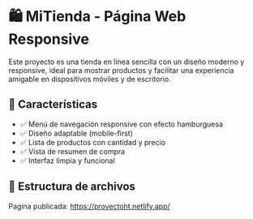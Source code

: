 # 🛍️ MiTienda - Página Web Responsive

Este proyecto es una tienda en línea sencilla con un diseño moderno y responsive, ideal para mostrar productos y facilitar una experiencia amigable en dispositivos móviles y de escritorio.

## 🚀 Características

- ✅ Menú de navegación responsive con efecto hamburguesa
- ✅ Diseño adaptable (mobile-first)
- ✅ Lista de productos con cantidad y precio
- ✅ Vista de resumen de compra
- ✅ Interfaz limpia y funcional

## 📁 Estructura de archivos

Pagina publicada:
https://proyectoht.netlify.app/
